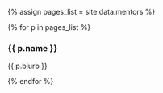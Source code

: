 {% assign pages_list = site.data.mentors %} 

{% for p in pages_list %} 
### {{ p.name }}
{{ p.blurb }}

{% endfor %}
